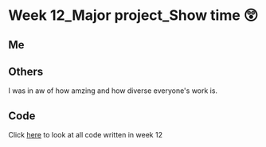 # Week 12_Major project_Show time :astonished:

## Me
 

## Others

I was in aw of how amzing and how diverse everyone's work is. 


## Code
Click [here]() to look at all code written in week 12 

